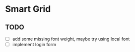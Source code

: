 # Smart Grid

## TODO
- [ ] add some missing font weight, maybe try using local font
- [ ] implement login form